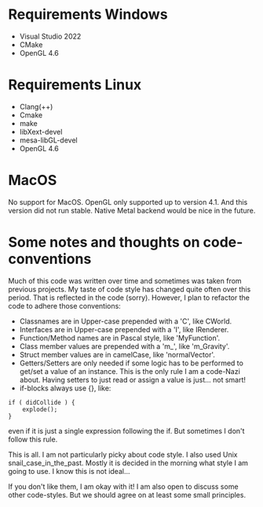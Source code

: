 # Requirements Windows

- Visual Studio 2022
- CMake
- OpenGL 4.6

# Requirements Linux

- Clang(++)
- Cmake
- make
- libXext-devel
- mesa-libGL-devel
- OpenGL 4.6

# MacOS

No support for MacOS. OpenGL only supported up to version 4.1.
And this version did not run stable.
Native Metal backend would be nice in the future.

# Some notes and thoughts on code-conventions
Much of this code was written over time and sometimes was taken
from previous projects. My taste of code style has changed quite
often over this period. That is reflected in the code (sorry).
However, I plan to refactor the code to adhere those conventions:

- Classnames are in Upper-case prepended with a 'C', like CWorld.
- Interfaces are in Upper-case prepended with a 'I', like IRenderer.
- Function/Method names are in Pascal style, like 'MyFunction'.
- Class member values are prepended with a 'm_', like 'm_Gravity'.
- Struct member values are in camelCase, like 'normalVector'.
- Getters/Setters are only needed if some logic has to be performed
to get/set a value of an instance. This is the only rule I am a code-Nazi
about. Having setters to just read or assign a value is just... not
smart!
- if-blocks always use {}, like:
```
if ( didCollide ) {
    explode();
}   
```
even if it is just a single expression following the if. But sometimes
I don't follow this rule.

This is all. I am not particularly picky about code style. I also
used Unix snail_case_in_the_past. Mostly it is decided in the morning
what style I am going to use. I know this is not ideal...

If you don't like them, I am okay with it! I am also open to discuss
some other code-styles. But we should agree on at least some small
principles.

